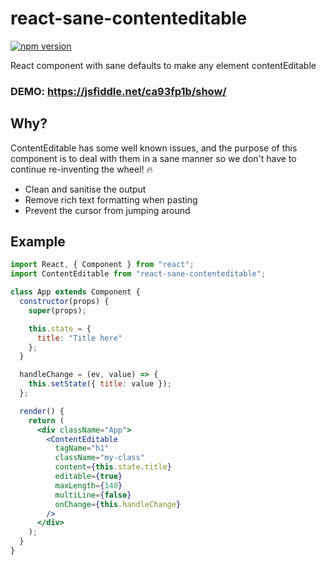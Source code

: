 # react-sane-contenteditable

[![npm version](https://badge.fury.io/js/react-sane-contenteditable.svg)](https://badge.fury.io/js/react-sane-contenteditable)

React component with sane defaults to make any element contentEditable

### **DEMO:** https://jsfiddle.net/ca93fp1b/show/

## Why?

ContentEditable has some well known issues, and the purpose of this component is to deal with them in a sane manner so we don't have to continue re-inventing the wheel! 🔥

* Clean and sanitise the output
* Remove rich text formatting when pasting
* Prevent the cursor from jumping around

## Example

```jsx
import React, { Component } from "react";
import ContentEditable from "react-sane-contenteditable";

class App extends Component {
  constructor(props) {
    super(props);

    this.state = {
      title: "Title here"
    };
  }

  handleChange = (ev, value) => {
    this.setState({ title: value });
  };

  render() {
    return (
      <div className="App">
        <ContentEditable
          tagName="h1"
          className="my-class"
          content={this.state.title}
          editable={true}
          maxLength={140}
          multiLine={false}
          onChange={this.handleChange}
        />
      </div>
    );
  }
}
```
